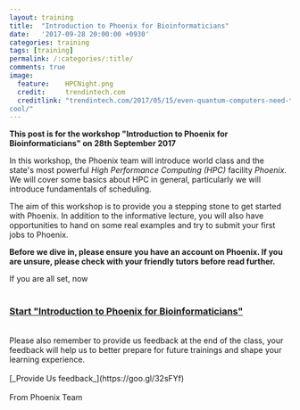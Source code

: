 ```yaml
---
layout:	training 
title: 	"Introduction to Phoenix for Bioinformaticians"
date:   '2017-09-28 20:00:00 +0930'
categories: training
tags: [training]
permalink: /:categories/:title/
comments: true
image: 
  feature:    HPCNight.png
  credit:     trendintech.com
  creditlink: "trendintech.com/2017/05/15/even-quantum-computers-need-to-keep-their-cool-but-how-to-make-
cool/"
---
```


__This post is for the workshop "Introduction to Phoenix for Bioinformaticians" on 28th September 2017__
 
In this workshop, the Phoenix team will introduce world class and the state's most powerful _High
Performance Computing (HPC)_ facility _Phoenix_. We will cover some basics about HPC
in general, particularly we will introduce fundamentals of scheduling. 

The aim of this workshop is to provide you a stepping stone to get started with Phoenix. In addition
to the informative lecture, you will also have opportunities to hand on some real examples and try
to submit your first jobs to Phoenix. 

__Before we dive in, please ensure you have an account on Phoenix. If you are unsure, please check
with your friendly tutors before read further.__

If you are all set, now 
<br><br>
### [**Start "Introduction to Phoenix for Bioinformaticians"**](https://phoenixhpc.github.io/Intro-Phoenix/)
<br>
Please also remember to provide us feedback at the end of the class, your feedback will help us to
better prepare for future trainings and shape your learning experience. 
<br><br>
[_Provide Us feedback_](https://goo.gl/32sFYf)
<br><br> 
From Phoenix Team
